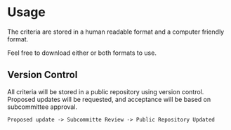 # Usage

The criteria are stored in a human readable format and a computer friendly
format.

Feel free to download either or both formats to use.


## Version Control

All criteria will be stored in a public repository using version control.
Proposed updates will be requested, and acceptance will be based on subcommittee
approval.

    Proposed update -> Subcommitte Review -> Public Repository Updated

